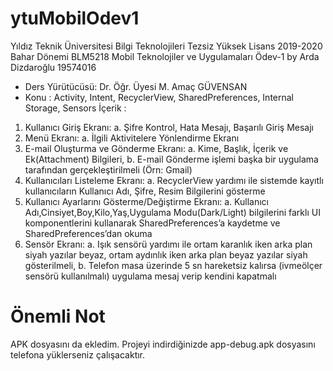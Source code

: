 # ytuMobilOdev1
Yıldız Teknik Üniversitesi Bilgi Teknolojileri Tezsiz Yüksek Lisans 2019-2020 Bahar Dönemi BLM5218 Mobil Teknolojiler ve Uygulamaları Ödev-1 by Arda Dizdaroğlu 19574016
- Ders Yürütücüsü: Dr. Öğr. Üyesi M. Amaç GÜVENSAN
- Konu : Activity, Intent, RecyclerView, SharedPreferences, Internal Storage, Sensors
İçerik :
1. Kullanıcı Giriş Ekranı: a. Şifre Kontrol, Hata Mesajı, Başarılı Giriş Mesajı
2. Menü Ekranı: a. İlgili Aktivitelere Yönlendirme Ekranı
3. E-mail Oluşturma ve Gönderme Ekranı: a. Kime, Başlık, İçerik ve Ek(Attachment) Bilgileri, b. E-mail Gönderme işlemi başka bir uygulama tarafından gerçekleştirilmeli (Örn: Gmail)
4. Kullanıcıları Listeleme Ekranı: a. RecyclerView yardımı ile sistemde kayıtlı kullanıcıların Kullanıcı Adı, Şifre, Resim
Bilgilerini gösterme
5. Kullanıcı Ayarlarını Gösterme/Değiştirme Ekranı: a. Kullanıcı Adı,Cinsiyet,Boy,Kilo,Yaş,Uygulama Modu(Dark/Light) bilgilerini farklı UI
komponentlerini kullanarak SharedPreferences’a kaydetme ve SharedPreferences’dan
okuma
6. Sensör Ekranı: a. Işık sensörü yardımı ile ortam karanlık iken arka plan siyah yazılar beyaz, ortam
aydınlık iken arka plan beyaz yazılar siyah gösterilmeli, b. Telefon masa üzerinde 5 sn hareketsiz kalırsa (ivmeölçer sensörü kullanılmalı)
uygulama mesaj verip kendini kapatmalı

# Önemli Not
APK dosyasını da ekledim. Projeyi indirdiğinizde app-debug.apk dosyasını telefona yüklerseniz çalışacaktır.
